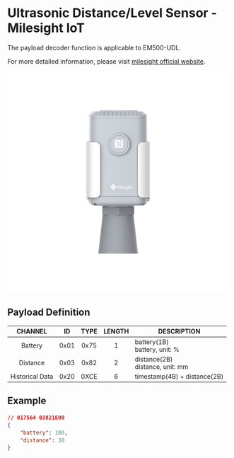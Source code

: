# Ultrasonic Distance/Level Sensor - Milesight IoT

The payload decoder function is applicable to EM500-UDL.

For more detailed information, please visit [milesight official website](https://www.milesight-iot.com).

![EM500-UDL](EM500-UDL.png)

## Payload Definition

|     CHANNEL     |  ID  | TYPE | LENGTH | DESCRIPTION                         |
| :-------------: | :--: | :--: | :----: | ----------------------------------- |
|     Battery     | 0x01 | 0x75 |   1    | battery(1B)<br/>battery, unit: %    |
|    Distance     | 0x03 | 0x82 |   2    | distance(2B)<br/>distance, unit: mm |
| Historical Data | 0x20 | 0XCE |   6    | timestamp(4B) + distance(2B)        |

## Example

```json
// 017564 03821E00
{
    "battery": 100,
    "distance": 30
}
```
